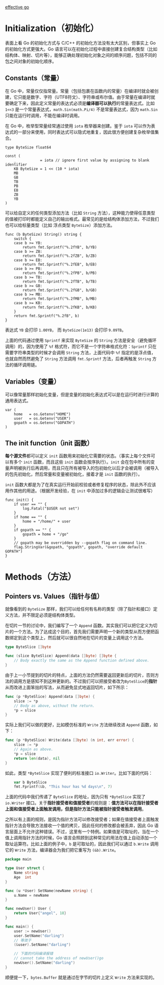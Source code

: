 [effective go](https://golang.google.cn/doc/effective_go.html)


# Initialization（初始化）


表面上看 Go 的初始化方式与 C/C++ 的初始化方法没有太大区别，但事实上 Go 的初始化方式更强大。Go 语言可以在初始化过程中直接创建复合结构类型（比如 结构体、映射、切片等），能够正确处理初始化对象之间的顺序问题，包括不同的包之间对象的初始化顺序。

## Constants（常量）

在 Go 中，常量仅仅指常量。常量（包括包裹在函数内的常量）在编译时就会被创建，它只能是数字、字符（UTF8符文）、字符串或布尔值。由于常量在编译时就要确定下来，因此定义常量的表达式必须是**编译器可以执行**的常量表达式。比如 `1<<3` 是一个常量表达式，`math.Sin(math.Pi/4)` 不是常量表达式，因为 `math.Sin` 只能在运行时调用，不能在编译时调用。

在 Go 中，枚举型常量经常通过使用 `iota` 枚举器来创建。鉴于 `iota` 可以作为表达式的一部分来使用，同时表达式可以隐式地重复，因此很方便创建复杂枚举值集合。

```
type ByteSize float64

const (
    _           = iota // ignore first value by assigning to blank identifier
    KB ByteSize = 1 << (10 * iota)
    MB
    GB
    TB
    PB
    EB
    ZB
    YB
)
```


可以给自定义的任何类型添加方法（比如 `String` 方法），这种能力使得任意类型的值被打印时都能定义自己的输出格式。最常见的是给结构体添加方法，不过我们也可以给标量类型（比如 浮点类型 `ByteSize`）添加方法。

```
func (b ByteSize) String() string {
    switch {
    case b >= YB:
        return fmt.Sprintf("%.2fYB", b/YB)
    case b >= ZB:
        return fmt.Sprintf("%.2fZB", b/ZB)
    case b >= EB:
        return fmt.Sprintf("%.2fEB", b/EB)
    case b >= PB:
        return fmt.Sprintf("%.2fPB", b/PB)
    case b >= TB:
        return fmt.Sprintf("%.2fTB", b/TB)
    case b >= GB:
        return fmt.Sprintf("%.2fGB", b/GB)
    case b >= MB:
        return fmt.Sprintf("%.2fMB", b/MB)
    case b >= KB:
        return fmt.Sprintf("%.2fKB", b/KB)
    }
    return fmt.Sprintf("%.2fB", b)
}
```

表达式 `YB` 会打印 `1.00YB`， 而 `ByteSize(1e13)` 会打印 `9.09TB`。

上面的代码通过使用 `Sprintf` 来实现 `ByteSize` 的 `String` 方法是安全（避免循环调用）的，因为使用了 `%f` 格式符，而它不是一个字符串格式化符：`Sprintf` 只在需要字符串类型的时候才会调用 `String` 方法，上面代码中 `%f` 指定的是浮点值，也就自然而然避免了 `String` 方法调用 `fmt.Sprintf` 方法，后者再触发 `String` 方法的循环调用链。


## Variables（变量）


可以像常量那样初始化变量，但是变量的初始化表达式可以是在运行时进行计算的通用表达式。

```
var (
    home   = os.Getenv("HOME")
    user   = os.Getenv("USER")
    gopath = os.Getenv("GOPATH")
)
```

## The init function（init 函数）


**每个源文件**都可以定义 `init` 函数用来初始化它需要的状态。（事实上每个文件可以有多个 `init` 函数，而且这些 `init` 函数会按序执行）。`init` 会在包中所有的变量声明被执行后再调用，而且只在所有被导入的包初始化以后才会被调用（被导入的包先初始化，然后常量和变量被初始化，接着才是 `init` 函数的执行）。

`init` 函数大都是为了在真实运行开始前校验或者修复程序的状态，除此外不应该用作其他的用途。（根据开发经验，在 `init` 中添加过多的逻辑会让测试很难写）

```
func init() {
    if user == "" {
        log.Fatal("$USER not set")
    }
    if home == "" {
        home = "/home/" + user
    }
    if gopath == "" {
        gopath = home + "/go"
    }
    // gopath may be overridden by --gopath flag on command line.
    flag.StringVar(&gopath, "gopath", gopath, "override default GOPATH")
}
```

# Methods（方法）

## Pointers vs. Values（指针与值）

就像看到的 `ByteSize` 那样，我们可以给任何有名称的类型（除了指针和接口）定义方法，并不限定必须是结构体类型。

在切片一节的讨论中，我们编写了一个 `Append` 函数。其实我们可以把它定义为切片的一个方法。为了达成这个目的，首先我们需要声明一个新的类型从而方便把函数绑定到这个类型上，然后就可以很自然地在切片的变量上调用这个方法。

```go
type ByteSlice []byte

func (slice ByteSlice) Append(data []byte) []byte {
    // Body exactly the same as the Append function defined above.
}
```


由于上一小节提到的切片的特点，上面的方法仍然需要返回更新后的切片，否则方法的调用方是感知不到这种更新的。不过我们可以把接受者改为`ByteSlice`的**指针**从而改进上面笨拙的写法，从而避免显式地返回切片，如下所示：

```go
func (p *ByteSlice) Append(data []byte) {
    slice := *p
    // Body as above, without the return.
    *p = slice
}
```

实际上我们可以做的更好，比如模仿标准的 `Write` 方法继续改进 `Append` 函数，如下：

```go
func (p *ByteSlice) Write(data []byte) (n int, err error) {
    slice := *p
    // Again as above.
    *p = slice
    return len(data), nil
}
```

如此，类型 `*ByteSlice` 实现了便利的标准接口 `io.Writer`。比如下面的代码：

```go
    var b ByteSlice
    fmt.Fprintf(&b, "This hour has %d days\n", 7)
```


上面的代码中我们传递了 `ByteSlice` 的地址，因为只有 `*ByteSlice` 实现了 `io.Writer` 接口。关于**指针接受者和值接受者**的规则是：**值方法可以在指针接受者上面和值接受者上面触发调用，但是指针方法只能被指针接受者触发调用**。


之所以有上面的规则，是因为指针方法可以修改接受者；如果在值接受者上面触发指针方法会导致方法接收一个值的拷贝，因此任何的修改都会被丢弃，因此 Go 语言层面上不允许这种错误。不过，这里有一个特例。如果值是可取址的，当在一个值上调用指针方法的时候，Go 语言会照顾到这种常见的用法在值上自动添加一个取址运算符。比如上面的例子中，`b` 是可取址的，因此我们可以通过 `b.Write` 调用它的 `Write` 方法，编译器会为我们把它重写为 `(&b).Write`。

```go
package main

type User struct {
	Name string
	Age  int
}

func (u *User) SetName(newName string) {
	u.Name = newName
}

func newUser() User {
	return User{"angel", 18}
}

func main() {
	user := newUser()
	user.SetName("darling")
	// 等效于
	(&user).SetName("darling")

	// 下面的代码编译报错
	// cannot take the address of newUser()go
	newUser().SetName("darling")
}
```


顺便提一下，`bytes.Buffer` 就是通过在字节的切片上定义 `Write` 方法来实现的。